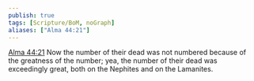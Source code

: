 ```yaml
---
publish: true
tags: [Scripture/BoM, noGraph]
aliases: ["Alma 44:21"]
---
```

[Alma 44:21](https://churchofjesuschrist.org/study/scriptures/bofm/alma/44?lang=eng&id=p21#p21) Now the number of their dead was not numbered because of the greatness of the number; yea, the number of their dead was exceedingly great, both on the Nephites and on the Lamanites.
